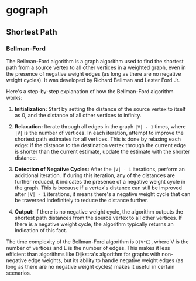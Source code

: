 # gograph
## Shortest Path
### Bellman-Ford
The Bellman-Ford algorithm is a graph algorithm used to find the shortest path from a source vertex to all other 
vertices in a weighted graph, even in the presence of negative weight edges (as long as there are no negative weight 
cycles). It was developed by Richard Bellman and Lester Ford Jr.

Here's a step-by-step explanation of how the Bellman-Ford algorithm works:

1. **Initialization:** Start by setting the distance of the source vertex to itself as 0,
and the distance of all other vertices to infinity.

2. **Relaxation:** Iterate through all edges in the graph `|V| - 1` times, where `|V|` is
the number of vertices. In each iteration, attempt to improve the shortest path estimates 
for all vertices. This is done by relaxing each edge: if the distance to the destination 
vertex through the current edge is shorter than the current estimate, update the estimate with the shorter distance.

3. **Detection of Negative Cycles:** After the `|V| - 1` iterations, perform an additional iteration. 
If during this iteration, any of the distances are further reduced, it indicates the presence of a
negative weight cycle in the graph. This is because if a vertex's distance can still be improved
after `|V| - 1` iterations, it means there's a negative weight cycle that can be traversed indefinitely 
to reduce the distance further.

4. **Output:** If there is no negative weight cycle, the algorithm outputs the shortest path
distances from the source vertex to all other vertices. If there is a negative weight cycle,
the algorithm typically returns an indication of this fact.

The time complexity of the Bellman-Ford algorithm is `O(V*E)`, where V is the number of vertices and E
is the number of edges. This makes it less efficient than algorithms like Dijkstra's algorithm for
graphs with non-negative edge weights, but its ability to handle negative weight edges (as long as 
there are no negative weight cycles) makes it useful in certain scenarios.



